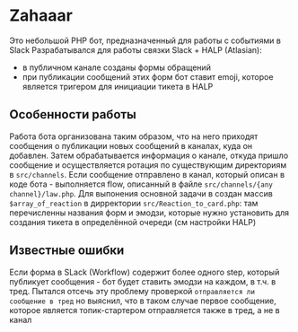# Zahaaar
Это небольшой PHP бот, предназначенный для работы с событиями в Slack
Разрабатывался для работы связки Slack + HALP (Atlasian):
* в публичном канале созданы формы обращений
* при публикации сообщений этих форм бот ставит emoji, которое является тригером для инициации тикета в HALP
## Особенности работы
Работа бота организована таким образом, что на него приходят сообщения о публикации новых сообщений в каналах, куда он добавлен. Затем обрабатывается информация о канале, откуда пришло сообщение и осуществляется ротация по существующим директориям в `src/channels`. Если сообщение отправлено в канал, который описан в коде бота - выполняется flow, описанный в файле `src/channels/{any channel}/law.php`.
Для выпонения основной задачи в создан массив `$array_of_reaction` в дирректории `src/Reaction_to_card.php`: там перечисленны названия форм и эмодзи, которые нужно установить для создания тикета в определённой очереди (см настройки HALP)
## Известные ошибки
Если форма в SLack (Workflow) содержит более одного step, который публикует сообщения - бот будет ставить эмодзи на каждом, в т.ч. в тред. Пытался отсечь эту проблему проверкой `отправляется ли сообщение в тред` но выяснил, что в таком случае первое сообщение, которое является топик-стартером отправляется также в тред, а не в канал
